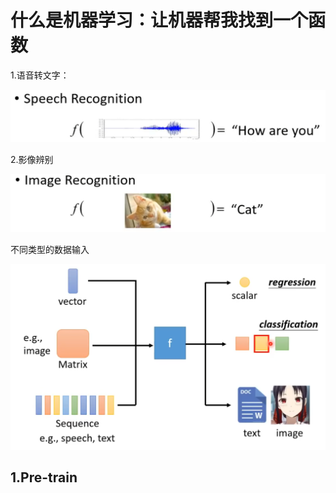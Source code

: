 # 什么是机器学习：让机器帮我找到一个函数

1.语音转文字：

![1721008168862](image/note/1721008168862.png)

2.影像辨别

![1721008204361](image/note/1721008204361.png)

不同类型的数据输入

![1721008352868](image/note/1721008352868.png)

## 1.Pre-train
